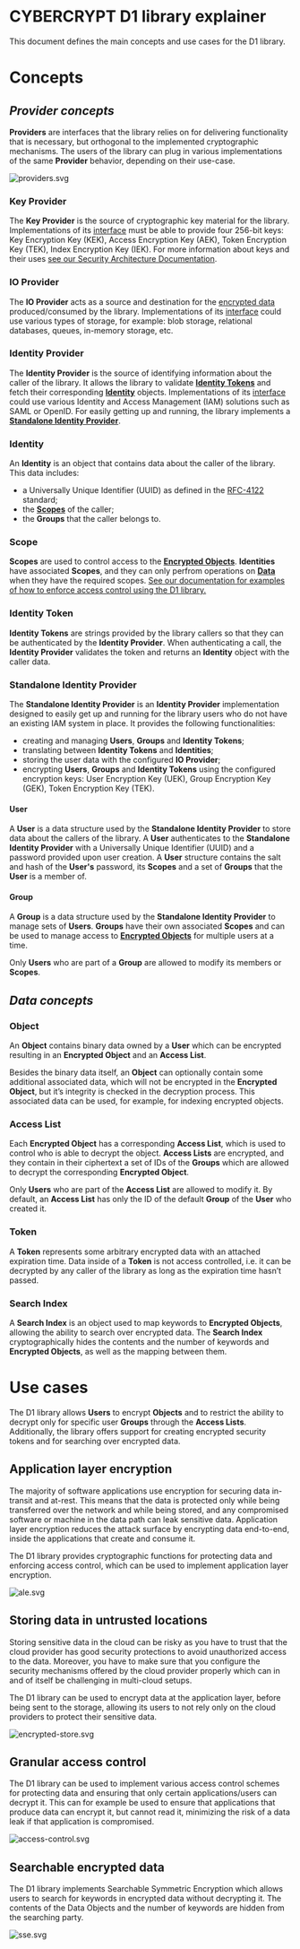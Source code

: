 # CYBERCRYPT D1 library explainer

This document defines the main concepts and use cases for the D1 library.

# Concepts

## *Provider concepts*

**Providers** are interfaces that the library relies on for delivering functionality that is necessary, but orthogonal to the implemented cryptographic mechanisms. The users of the library can plug in various implementations of the same **Provider** behavior, depending on their use-case.

![providers.svg](images/providers.png)

### Key Provider

The **Key Provider** is the source of cryptographic key material for the library. Implementations of its [interface](https://pkg.go.dev/github.com/cybercryptio/d1-lib/key#Provider) must be able to provide four 256-bit keys: Key Encryption Key (KEK), Access Encryption Key (AEK), Token Encryption Key (TEK), Index Encryption Key (IEK). For more information about keys and their uses [see our Security Architecture Documentation](TODO).

### IO Provider

The **IO Provider** acts as a source and destination for the [encrypted data](#data-concepts) produced/consumed by the library. Implementations of its [interface](https://pkg.go.dev/github.com/cybercryptio/d1-lib/io#Provider) could use various types of storage, for example: blob storage, relational databases, queues, in-memory storage, etc.

### Identity Provider

The **Identity Provider** is the source of identifying information about the caller of the library. It allows the library to validate [**Identity Tokens**](#identity-token) and fetch their corresponding [**Identity**](#identity) objects. Implementations of its [interface](https://pkg.go.dev/github.com/cybercryptio/d1-lib/id#Provider) could use various Identity and Access Management (IAM) solutions such as SAML or OpenID. For easily getting up and running, the library implements a [**Standalone Identity Provider**](#standalone-identity-provider).

### Identity

An **Identity** is an object that contains data about the caller of the library. This data includes:
- a Universally Unique Identifier (UUID) as defined in the [RFC-4122](https://datatracker.ietf.org/doc/html/rfc4122) standard;
- the [**Scopes**](#scope) of the caller;
- the **Groups** that the caller belongs to.

### Scope

**Scopes** are used to control access to the [**Encrypted Objects**](#object). **Identities** have associated **Scopes**, and they can only perfrom operations on [**Data**](#data-concepts) when they have the required scopes. [See our documentation for examples of how to enforce access control using the D1 library.](https://pkg.go.dev/github.com/cybercryptio/d1-lib#example-package-AccessControl)

### Identity Token

**Identity Tokens** are strings provided by the library callers so that they can be authenticated by the **Identity Provider**. When authenticating a call, the **Identity Provider** validates the token and returns an **Identity** object with the caller data.

### Standalone Identity Provider

The **Standalone Identity Provider** is an **Identity Provider** implementation designed to easily get up and running for the library users who do not have an existing IAM system in place. It provides the following functionalities:
- creating and managing **Users**, **Groups** and **Identity Tokens**;
- translating between **Identity Tokens** and **Identities**;
- storing the user data with the configured **IO Provider**;
- encrypting **Users**, **Groups** and **Identity Tokens** using the configured encryption keys: User Encryption Key (UEK), Group Encryption Key (GEK), Token Encryption Key (TEK).

#### User

A **User** is a data structure used by the **Standalone Identity Provider** to store data about the callers of the library. A **User** authenticates to the **Standalone Identity Provider** with a Universally Unique Identifier (UUID) and a password provided upon user creation. A **User** structure contains the salt and hash of the **User's** password, its **Scopes** and a set of **Groups** that the **User** is a member of.

#### Group

A **Group** is a data structure used by the **Standalone Identity Provider** to manage sets of **Users**. **Groups** have their own associated **Scopes** and can be used to manage access to [**Encrypted Objects**](#object) for multiple users at a time.

Only **Users** who are part of a **Group** are allowed to modify its members or **Scopes**.

## *Data concepts*

### Object

An **Object** contains binary data owned by a **User** which can be encrypted resulting in an **Encrypted Object** and an **Access List**. 

Besides the binary data itself, an **Object** can optionally contain some additional associated data, which will not be encrypted in the **Encrypted Object**, but it’s integrity is checked in the decryption process. This associated data can be used, for example, for indexing encrypted objects.

### Access List

Each **Encrypted Object** has a corresponding **Access List**, which is used to control who is able to decrypt the object. **Access Lists** are encrypted, and they contain in their ciphertext a set of IDs of the **Groups** which are allowed to decrypt the corresponding **Encrypted Object**.

Only **Users** who are part of the **Access List** are allowed to modify it. By default, an **Access List** has only the ID of the default **Group** of the **User** who created it.

### Token

A **Token** represents some arbitrary encrypted data with an attached expiration time. Data inside of a **Token** is not access controlled, i.e. it can be decrypted by any caller of the library as long as the expiration time hasn’t passed.

### Search Index

A **Search Index** is an object used to map keywords to **Encrypted Objects**, allowing the ability to search over encrypted data. The **Search Index** cryptographically hides the contents and the number of keywords and **Encrypted Objects**, as well as the mapping between them.

# Use cases

The D1 library allows **Users** to encrypt **Objects** and to restrict the ability to decrypt only for specific user **Groups** through the **Access Lists**. Additionally, the library offers support for creating encrypted security tokens and for searching over encrypted data.

## Application layer encryption

The majority of software applications use encryption for securing data in-transit and at-rest. This means that the data is protected only while being transferred over the network and while being stored, and any compromised software or machine in the data path can leak sensitive data. Application layer encryption reduces the attack surface by encrypting data end-to-end, inside the applications that create and consume it.

The D1 library provides cryptographic functions for protecting data and enforcing access control, which can be used to implement application layer encryption.

![ale.svg](images/ale.svg)

## Storing data in untrusted locations

Storing sensitive data in the cloud can be risky as you have to trust that the cloud provider has good security protections to avoid unauthorized access to the data. Moreover, you have to make sure that you configure the security mechanisms offered by the cloud provider properly which can in and of itself be challenging in multi-cloud setups.

The D1 library can be used to encrypt data at the application layer, before being sent to the storage, allowing its users to not rely only on the cloud providers to protect their sensitive data.

![encrypted-store.svg](images/encrypted-store.svg)

## Granular access control

The D1 library can be used to implement various access control schemes for protecting data and ensuring that only certain applications/users can decrypt it. This can for example be used to ensure that applications that produce data can encrypt it, but cannot read it, minimizing the risk of a data leak if that application is compromised. 

![access-control.svg](images/access-control.svg)

## Searchable encrypted data

The D1 library implements Searchable Symmetric Encryption which allows users to search for keywords in encrypted data without decrypting it. The contents of the Data Objects and the number of keywords are hidden from the searching party.

![sse.svg](images/sse.svg)
